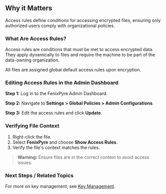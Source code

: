 
## Why it Matters
Access rules define conditions for accessing encrypted files, ensuring only authorized users comply with organizational policies.

### What Are Access Rules?
Access rules are conditions that must be met to access encrypted data. They apply dynamically to files and require the machine to be part of the data-owning organization.

All files are assigned global default access rules upon encryption.

### Editing Access Rules in the Admin Dashboard

**Step 1:** Log in to the FenixPyre Admin Dashboard.

**Step 2:** Navigate to **Settings > Global Policies > Admin Configurations**.

**Step 3:** Edit the access rules and click **Update**.

<!-- IMG: ./media/02-core-concepts/access-rules-edit.png | Alt: FenixPyre Admin Dashboard access rules section -->

### Verifying File Context
1. Right-click the file.
2. Select **FenixPyre** and choose **Show Access Rules**.
3. Verify the file's context matches the rules.

<!-- IMG: ./media/02-core-concepts/file-access-rules.png | Alt: Right-click menu showing access rules -->

> **Warning:** Ensure files are in the correct context to avoid access issues.

### Next Steps / Related Topics
For more on key management, see [Key Management](/02-core-concepts/key-mgmt.md).